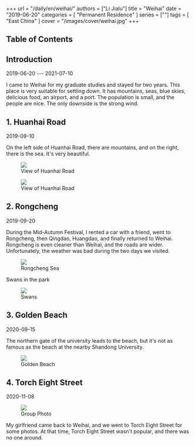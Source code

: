+++
url = "/daily/en/weihai/"
authors = ["Li Jialu"]
title = "Weihai"
date = "2019-06-20"
categories = [
    "Permanent Residence"
]
series = [""]
tags = [
    "East China"
]
cover = "/images/cover/weihai.jpg"
+++
<!DOCTYPE html>
<html lang="en">
<head>
    <meta charset="UTF-8">
    <meta name="viewport" content="width=device-width, initial-scale=1.0">
    <link rel="stylesheet" href="/assets/css/styles.css">
    <script src="/assets/js/toc.js"></script>    
</head>
<body>
    <article>
        <nav>
            <h2>Table of Contents</h2>
            <ul id="toc">
                <!-- Table of contents will be dynamically generated here -->
            </ul>
        </nav>
        <section>
            <h2>Introduction</h2>
            <p>2019-06-20 --- 2021-07-10</p>
            <p>         I came to Weihai for my graduate studies and stayed for two years. This place is very suitable for settling down. It has mountains, seas, blue skies, delicious food, an airport, and a port. The population is small, and the people are nice. The only downside is the strong wind.</p>
        </section>
        <section>
            <h2>1. Huanhai Road</h2>
            <p>2019-09-10 <i class="fas fa-sun"></i></p>
            <p class="text">On the left side of Huanhai Road, there are mountains, and on the right, there is the sea. It's very beautiful.</p>
            <div class="container">
                <figure class="image">
                    <a data-fancybox="gallery" href="https://cdn.heirenlop.com/daily-record/weihai1.jpg">
    <img src="https://cdn.heirenlop.com/daily-record/weihai1.jpg" loading="lazy">
</a>
                    <figcaption>View of Huanhai Road</figcaption>
                </figure>
            </div>
            <div class="container">
                <figure class="image">
                    <a data-fancybox="gallery" href="https://cdn.heirenlop.com/daily-record/weihai2.jpg">
    <img src="https://cdn.heirenlop.com/daily-record/weihai2.jpg" loading="lazy">
</a>
                    <figcaption>View of Huanhai Road</figcaption>
                </figure>
            </div>
        </section>
        <section>
            <h2>2. Rongcheng</h2>
            <p>2019-09-20 <i class="fas fa-cloud"></i></p>
            <p class="text">During the Mid-Autumn Festival, I rented a car with a friend, went to Rongcheng, then Qingdao, Huangdao, and finally returned to Weihai. Rongcheng is even cleaner than Weihai, and the roads are wider. Unfortunately, the weather was bad during the two days we visited.</p>
            <div class="container">
                <figure class="image">
                    <a data-fancybox="gallery" href="https://cdn.heirenlop.com/daily-record/weihai3.jpg">
    <img src="https://cdn.heirenlop.com/daily-record/weihai3.jpg" loading="lazy">
</a>
                    <figcaption>Rongcheng Sea</figcaption>
                </figure>
            </div>
            <div class="container">
                <p class="text">Swans in the park</p>
                <figure class="image">
                    <a data-fancybox="gallery" href="https://cdn.heirenlop.com/daily-record/weihai4.jpg">
    <img src="https://cdn.heirenlop.com/daily-record/weihai4.jpg" loading="lazy">
</a>
                    <figcaption>Swans</figcaption>
                </figure>
            </div>
        </section>
        <section>
            <h2>3. Golden Beach</h2>
            <p>2020-09-15 <i class="fas fa-sun"></i></p>
            <p class="text">The northern gate of the university leads to the beach, but it's not as famous as the beach at the nearby Shandong University.</p>
            <div class="container">
                <figure class="image">
                    <a data-fancybox="gallery" href="https://cdn.heirenlop.com/daily-record/weihai5.jpg">
    <img src="https://cdn.heirenlop.com/daily-record/weihai5.jpg" loading="lazy">
</a>
                    <figcaption>Golden Beach</figcaption>
                </figure>
            </div>
        </section>
        <section>
            <h2>4. Torch Eight Street</h2>
            <p>2020-11-08 <i class="fas fa-cloud"></i></p>
            <div class="container">
                <figure class="image">
                    <a data-fancybox="gallery" href="https://cdn.heirenlop.com/daily-record/weihai7.jpg">
    <img src="https://cdn.heirenlop.com/daily-record/weihai7.jpg" loading="lazy">
</a>
                    <figcaption>Group Photo</figcaption>
                </figure>
                <p class="text">My girlfriend came back to Weihai, and we went to Torch Eight Street for some photos. At that time, Torch Eight Street wasn't popular, and there was no one around.</p>
            </div>
        </section>
    </article>
</body>
</html>
